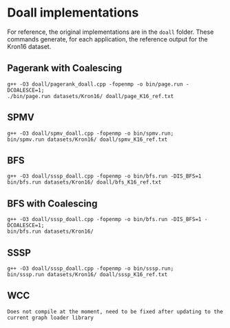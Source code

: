 # Doall implementations
For reference, the original implementations are in the `doall` folder.
These commands generate, for each application, the reference output for the Kron16 dataset.

## Pagerank with Coalescing
    g++ -O3 doall/pagerank_doall.cpp -fopenmp -o bin/page.run -DCOALESCE=1;
    ./bin/page.run datasets/Kron16/ doall/page_K16_ref.txt

## SPMV
    g++ -O3 doall/spmv_doall.cpp -fopenmp -o bin/spmv.run; 
    bin/spmv.run datasets/Kron16/ doall/spmv_K16_ref.txt

## BFS
    g++ -O3 doall/sssp_doall.cpp -fopenmp -o bin/bfs.run -DIS_BFS=1
    bin/bfs.run datasets/Kron16/ doall/bfs_K16_ref.txt

## BFS with Coalescing
    g++ -O3 doall/sssp_doall.cpp -fopenmp -o bin/bfs.run -DIS_BFS=1 -DCOALESCE=1;
    bin/bfs.run datasets/Kron16/

## SSSP
    g++ -O3 doall/sssp_doall.cpp -fopenmp -o bin/sssp.run;
    bin/sssp.run datasets/Kron16/ doall/sssp_K16_ref.txt

## WCC
    Does not compile at the moment, need to be fixed after updating to the current graph loader library
